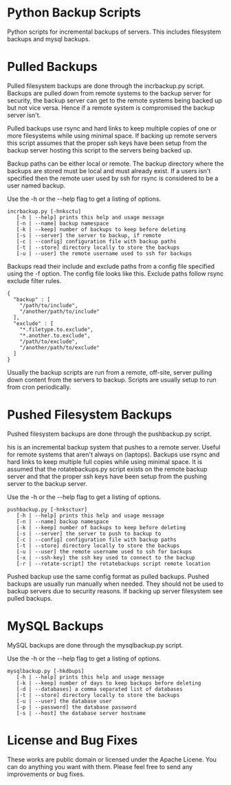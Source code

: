 Python Backup Scripts
=============

Python scripts for incremental backups of servers.  This includes filesystem 
backups and mysql backups.  

Pulled Backups
===========
Pulled filesystem backups are done through the incrbackup.py script.  Backups
are pulled down from remote systems to the backup server for security, the 
backup server can get to the remote systems being backed up but not vice versa.
Hence if a remote system is compromised the backup server isn't.

Pulled backups use rsync and hard links to keep multiple copies of one or 
more filesystems while using minimal space.  If backing up remote
servers this script assumes that the proper ssh keys have been setup from the
backup server hosting this script to the servers being backed up.

Backup paths can be either local or remote.  The backup directory where
the backups are stored must be local and must already exist.  If a users isn't
specified then the remote user used by ssh for rsync is considered to be a 
user named backup.

Use the -h or the --help flag to get a listing of options.

    incrbackup.py [-hnksctu]
       [-h | --help] prints this help and usage message
       [-n | --name] backup namespace
       [-k | --keep] number of backups to keep before deleting
       [-s | --server] the server to backup, if remote
       [-c | --config] configuration file with backup paths
       [-t | --store] directory locally to store the backups
       [-u | --user] the remote username used to ssh for backups

Backups read their include and exclude paths from a config file specified using
the -f option.  The config file looks like this.  Exclude paths follow rsync
exclude filter rules.

    {
      "backup" : [
        "/path/to/include",
        "/another/path/to/include"
      ],
      "exclude" : [
        "*.filetype.to.exclude",
        "*.another.to.exclude",
        "/path/to/exclude",
        "/another/path/to/exclude"
      ]
    }

Usually the backup scripts are run from a remote, off-site, server pulling down
content from the servers to backup.  Scripts are usually setup to run from cron
periodically.


Pushed Filesystem Backups
===========
Pushed filesystem backups are done through the pushbackup.py script.

his is an incremental backup system that pushes to a remote server.  Useful
for remote systems that aren't always on (laptops).  Backups use rsync and hard 
links to keep multiple full copies while using minimal space.  It is assumed
that the rotatebackups.py script exists on the remote backup server and that
the proper ssh keys have been setup from the pushing server to the backup
server.

Use the -h or the --help flag to get a listing of options.

    pushbackup.py [-hnksctuxr]
       [-h | --help] prints this help and usage message
       [-n | --name] backup namespace
       [-k | --keep] number of backups to keep before deleting
       [-s | --server] the server to push to backup to
       [-c | --config] configuration file with backup paths
       [-t | --store] directory locally to store the backups
       [-u | --user] the remote username used to ssh for backups
       [-x | --ssh-key] the ssh key used to connect to the backup
       [-r | --rotate-script] the rotatebackups script remote location

Pushed backup use the same config format as pulled backups.  Pushed backups are
usually run manually when needed.  They should not be used to backup servers due
to security reasons.  If backing up server filesystem see pulled backups.

MySQL Backups
===========
MySQL backups are done through the mysqlbackup.py script.

Use the -h or the --help flag to get a listing of options.

    mysqlbackup.py [-hkdbups]
       [-h | --help] prints this help and usage message
       [-k | --keep] number of days to keep backups before deleting
       [-d | --databases] a comma separated list of databases
       [-t | --store] directory locally to store the backups
       [-u | --user] the database user
       [-p | --password] the database password
       [-s | --host] the database server hostname

License and Bug Fixes
===========
These works are public domain or licensed under the Apache Licene. You can do
anything you want with them.  Please feel free to send any improvements or 
bug fixes.